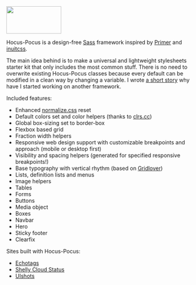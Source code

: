 <div class="hidden">
  <a href="http://hocus-pocus.io">
    <img src="http://bkzl.github.io/hocus-pocus/img/brand-light.png" width="144px" height="72px">
  </a>
</div>

Hocus-Pocus is a design-free [Sass](http://sass-lang.com) framework
inspired by [Primer](https://github.com/primer/primer) and [inuitcss](https://github.com/inuitcss/tools.widths).

The main idea behind is to make a universal and lightweight stylesheets starter
kit that only includes the most common stuff. There is no need to overwrite
existing Hocus-Pocus classes because every default can be modified in
a clean way by changing a variable. I wrote [a short story](https://medium.com/@bkzl/hocus-pocus-e76a6d52801b)
why have I started working on another framework.

Included features:

* Enhanced [normalize.css](https://github.com/necolas/normalize.css) reset
* Default colors set and color helpers (thanks to [clrs.cc](http://clrs.cc))
* Global box-sizing set to border-box
* Flexbox based grid
* Fraction width helpers
* Responsive web design support with customizable breakpoints and approach (mobile or desktop first)
* Visibility and spacing helpers (generated for specified responsive breakpoints!)
* Base typography with vertical rhythm (based on [Gridlover](http://www.gridlover.net/try))
* Lists, definition lists and menus
* Image helpers
* Tables
* Forms
* Buttons
* Media object
* Boxes
* Navbar
* Hero
* Sticky footer
* Clearfix

Sites built with Hocus-Pocus:

* [Echotags](http://echotags.io)
* [Shelly Cloud Status](https://status.shellycloud.com)
* [UIshots](http://uishots.com)
